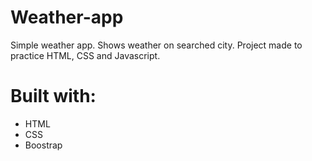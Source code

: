 # Weather-app
Simple weather app. Shows weather on searched city. 
Project made to practice HTML, CSS and Javascript.

# Built with:
- HTML
- CSS 
- Boostrap
